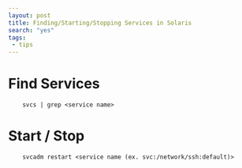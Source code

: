 ```yaml
---
layout: post
title: Finding/Starting/Stopping Services in Solaris
search: "yes"
tags:
 - tips
---
```


# Find Services

```
    svcs | grep <service name>
```

# Start / Stop

```
    svcadm restart <service name (ex. svc:/network/ssh:default)>
```

